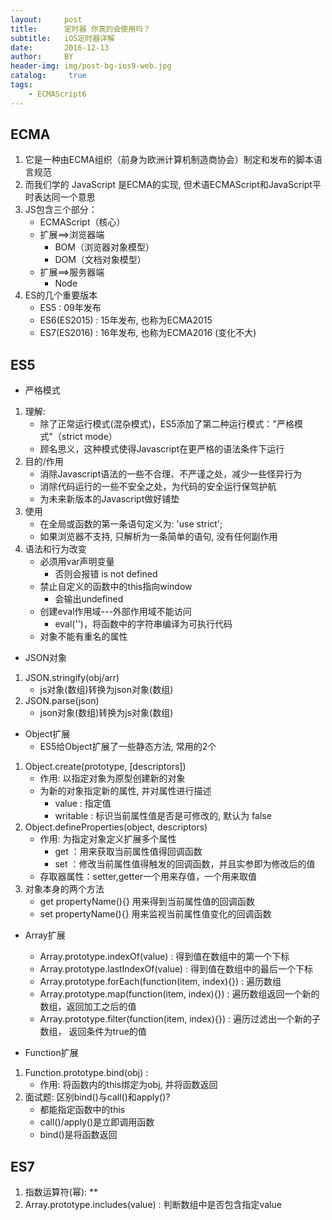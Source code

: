 ```yaml
---
layout:     post
title:      定时器 你真的会使用吗？
subtitle:   iOS定时器详解
date:       2016-12-13
author:     BY
header-img: img/post-bg-ios9-web.jpg
catalog: 	 true
tags:
    - ECMAScript6
---
```

ECMA
-
1. 它是一种由ECMA组织（前身为欧洲计算机制造商协会）制定和发布的脚本语言规范
2. 而我们学的 JavaScript 是ECMA的实现, 但术语ECMAScript和JavaScript平时表达同一个意思
3. JS包含三个部分：
	- ECMAScript（核心）
	- 扩展==>浏览器端
		* BOM（浏览器对象模型）
		* DOM（文档对象模型）
	- 扩展==>服务器端
		* Node
4. ES的几个重要版本
	* ES5 : 09年发布
	* ES6(ES2015) : 15年发布, 也称为ECMA2015
	* ES7(ES2016) : 16年发布, 也称为ECMA2016  (变化不大)

ES5
-
- 严格模式
1. 理解:
   * 除了正常运行模式(混杂模式)，ES5添加了第二种运行模式："严格模式"（strict mode）
   * 顾名思义，这种模式使得Javascript在更严格的语法条件下运行
2.  目的/作用
	* 消除Javascript语法的一些不合理、不严谨之处，减少一些怪异行为
	* 消除代码运行的一些不安全之处，为代码的安全运行保驾护航
	* 为未来新版本的Javascript做好铺垫
3. 使用
   * 在全局或函数的第一条语句定义为: 'use  strict';
   * 如果浏览器不支持, 只解析为一条简单的语句, 没有任何副作用
4. 语法和行为改变
	* 必须用var声明变量 
	    * 否则会报错 is not defined
	* 禁止自定义的函数中的this指向window
	    * 会输出undefined
	* 创建eval作用域---外部作用域不能访问
	    * eval('')，将函数中的字符串编译为可执行代码
	* 对象不能有重名的属性
- JSON对象
 1. JSON.stringify(obj/arr)
     * js对象(数组)转换为json对象(数组)
 2. JSON.parse(json)
     * json对象(数组)转换为js对象(数组)
   
- Object扩展
   - ES5给Object扩展了一些静态方法, 常用的2个
1. Object.create(prototype, [descriptors])
    * 作用: 以指定对象为原型创建新的对象
    * 为新的对象指定新的属性, 并对属性进行描述
      - value : 指定值
      - writable : 标识当前属性值是否是可修改的, 默认为 false
2. Object.defineProperties(object, descriptors)
    * 作用: 为指定对象定义扩展多个属性
      * get ：用来获取当前属性值得回调函数
      * set ：修改当前属性值得触发的回调函数，并且实参即为修改后的值
    * 存取器属性：setter,getter一个用来存值，一个用来取值
3. 对象本身的两个方法
    * get propertyName(){} 用来得到当前属性值的回调函数
    * set propertyName(){} 用来监视当前属性值变化的回调函数    

- Array扩展
    - Array.prototype.indexOf(value) : 得到值在数组中的第一个下标
    - Array.prototype.lastIndexOf(value) : 得到值在数组中的最后一个下标
    - Array.prototype.forEach(function(item, index){}) : 遍历数组
    - Array.prototype.map(function(item, index){}) : 遍历数组返回一个新的数组，返回加工之后的值
    - Array.prototype.filter(function(item, index){}) : 遍历过滤出一个新的子数组， 返回条件为true的值

- Function扩展
1. Function.prototype.bind(obj) :
   * 作用: 将函数内的this绑定为obj, 并将函数返回
2. 面试题: 区别bind()与call()和apply()?
      * 都能指定函数中的this
      * call()/apply()是立即调用函数
      * bind()是将函数返回

ES7
-
1. 指数运算符(幂): **
2. Array.prototype.includes(value) : 判断数组中是否包含指定value
